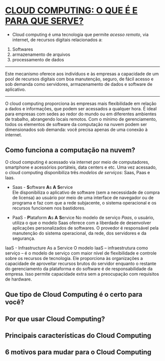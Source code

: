 # [CLOUD COMPUTING: O QUE É E PARA QUE SERVE?](https://www.salesforce.com/br/cloud-computing/)
* Cloud computing é uma tecnologia que permite *acesso remoto*, via internet, de recursos digitais relacionados a:
1. Softwares
2. armazenamento de arquivos
3. processamento de dados

---------------------------  
Este mecanismo oferece aos indivíduos e às empresas a capacidade de um pool de recursos digitais com boa manutenção, seguro, de fácil acesso e sob demanda como servidores, armazenamento de dados e software de aplicativo.  

---------------------------  
O cloud computing proporciona às empresas mais flexibilidade em relação a dados e informações, que podem ser acessados a qualquer hora. É ideal para empresas com sedes ao redor do mundo ou em diferentes ambientes de trabalho, abrangendo locais remotos. Com o mínimo de gerenciamento, todos os elementos de software da computação na nuvem podem ser dimensionados sob demanda: você precisa apenas de uma conexão à internet.

## Como funciona a computação na nuvem?
O cloud computing é acessado via internet por meio de computadores, smartphone e acessórios portáteis, data centers e etc. Uma vez acessado, o cloud computing disponibiliza três *modelos de serviços*: Saas, Paas e Iaas.

<!--
salesforce.com
    CLOUD COMPUTING: O QUE É E PARA QUE SERVE?
        Como funciona a computação na nuvem?
            PaaS - Plataform as a Service
-->

* Saas - **S**oftware **A**s **A** **S**ervice  
Ele disponibiliza o aplicativo de software (sem a necessidade de compra de licensa) ao usuário por meio de uma interface de navegador ou de programa e faz com que a rede subjacente, o sistema operacional e os recursos funcionem nos bastidores. 

* PaaS - **P**lataform **A**s **A** **S**ervice
No modelo de serviço *Paas*, o usuário, utiliza o que o modelo Saas oferece com a liberdade de desenvolver aplicações personalizados de softwares. O provedor é responsável pela manutenção do sistema operacional, da rede, dos servidores e da segurança. 

IaaS - Infrastructure As a Service
O modelo IaaS – infraestrutura como serviço –  é o modelo de serviço com maior nível de flexibilidade e controle sobre os recursos de tecnologia. Ele proporciona às organizações a capacidade de aproveitar recursos brutos do servidor enquanto o restante do gerenciamento da plataforma e do software é de responsabilidade da empresa. Isso permite capacidade extra sem a preocupação com requisitos de hardware.
 



## Que tipo de Cloud Computing é o certo para você?
## Por que usar Cloud Computing?
## Principais características do Cloud Computing
## 6 motivos para mudar para o Cloud Computing

